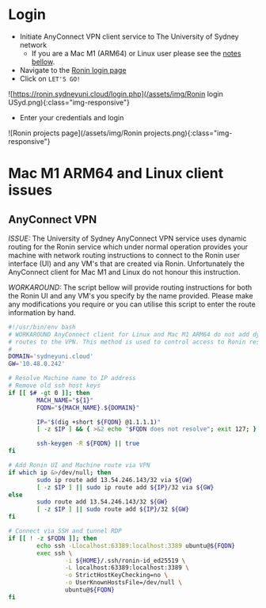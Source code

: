 ---
---

# Login

* Initiate AnyConnect VPN client service to The University of Sydney network
  * If you are a Mac M1 (ARM64) or Linux user please see the [notes bellow](#mac-m1-arm64-and-linux-client-issues).
* Navigate to the [Ronin login page](https://ronin.sydneyuni.cloud/login.php)
* Click on `LET'S GO!`

![https://ronin.sydneyuni.cloud/login.php](/assets/img/Ronin login USyd.png){:class="img-responsive"}

* Enter your credentials and login

![Ronin projects page](/assets/img/Ronin projects.png){:class="img-responsive"}

# Mac M1 ARM64 and Linux client issues

## AnyConnect VPN

*ISSUE:* The University of Sydney AnyConnect VPN service uses dynamic routing for the Ronin service which under
normal operation provides your machine with network routing instructions to connect to the Ronin user interface (UI) and any VM's
that are created via Ronin. Unfortunately the AnyConnect client for Mac M1 and Linux do not honour this instruction.

*WORKAROUND:* The script bellow will provide routing instructions for both the Ronin UI and any VM's you specify by the
name provided. Please make any modifications you require or you can utilise this script to enter the route information
by hand.

```bash
#!/usr/bin/env bash
# WORKAROUND AnyConnect client for Linux and Mac M1 ARM64 do not add dynamic
# routes to the VPN. This method is used to control access to Ronin resources.
#
DOMAIN='sydneyuni.cloud'
GW='10.48.0.242'

# Resolve Machine name to IP address
# Remove old ssh host keys
if [[ $# -gt 0 ]]; then
        MACH_NAME="${1}"
        FQDN="${MACH_NAME}.${DOMAIN}"

        IP="$(dig +short ${FQDN} @1.1.1.1)"
        [ -z $IP ] && { >&2 echo "$FQDN does not resolve"; exit 127; }

        ssh-keygen -R ${FQDN} || true
fi      

# Add Ronin UI and Machine route via VPN
if which ip &>/dev/null; then
        sudo ip route add 13.54.246.143/32 via ${GW}
        [ -z $IP ] || sudo ip route add ${IP}/32 via ${GW}
else
        sudo route add 13.54.246.143/32 ${GW}
        [ -z $IP ] || sudo route add ${IP}/32 ${GW}
fi

# Connect via SSH and tunnel RDP
if [[ ! -z $FQDN ]]; then
        echo ssh -Llocalhost:63389:localhost:3389 ubuntu@${FQDN}
        exec ssh \
                -i ${HOME}/.ssh/ronin-id_ed25519 \
                -L localhost:63389:localhost:3389 \
                -o StrictHostKeyChecking=no \
                -o UserKnownHostsFile=/dev/null \
                ubuntu@${FQDN}
fi      
```

